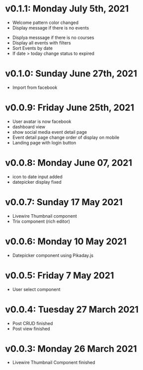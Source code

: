 # v0.1.1: Monday July 5th, 2021
* Welcome pattern color changed
* Display message if there is no events
- Displya messsage if there is no courses
- Display all events with filters
- Sort Events by date
- If date > today change status to expired 


# v0.1.0: Sunday June 27th, 2021
* Import from facebook

# v0.0.9: Friday June 25th, 2021
* User avatar is now facebook
* dashboard view
* show social media event detail page
* Event detail page change order of display on mobile
* Landing page with login button


# v0.0.8: Monday June 07, 2021
* icon to date input added
* datepicker display fixed

# v0.0.7: Sunday 17 May 2021
* Livewire Thumbnail component
* Trix component (rich editor)

# v0.0.6: Monday 10 May 2021
* Datepicker component using Pikaday.js

# v0.0.5: Friday 7 May 2021
* User select component

# v0.0.4: Tuesday 27 March 2021
* Post CRUD finished
* Post view finished

# v0.0.3: Monday 26 March 2021
* Livewire Thumbnail Component finished